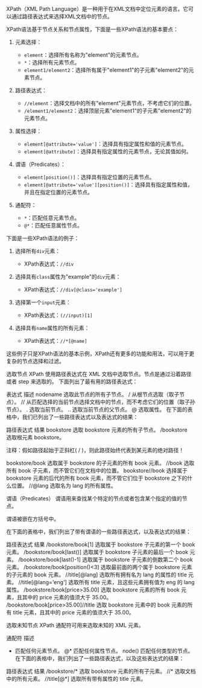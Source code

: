 XPath（XML Path Language）是一种用于在XML文档中定位元素的语言。它可以通过路径表达式来选择XML文档中的节点。

XPath语法基于节点关系和节点属性，下面是一些XPath语法的基本要点：

1. 元素选择：
   - `element`：选择所有名称为"element"的元素节点。
   - `*`：选择所有元素节点。
   - `element1/element2`：选择所有属于"element1"的子元素"element2"的元素节点。

2. 路径表达式：
   - `//element`：选择文档中的所有"element"元素节点，不考虑它们的位置。
   - `/element1/element2`：选择顶层元素"element1"的子元素"element2"的元素节点。

3. 属性选择：
   - `element[@attribute='value']`：选择具有指定属性和值的元素节点。
   - `element[@attribute]`：选择具有指定属性的元素节点，无论其值如何。

4. 谓语（Predicates）：
   - `element[position()]`：选择具有指定位置的元素节点。
   - `element[@attribute='value'][position()]`：选择具有指定属性和值，并且在指定位置的元素节点。

5. 通配符：
   - `*`：匹配任意元素节点。
   - `@*`：匹配任意属性节点。

下面是一些XPath语法的例子：

1. 选择所有`div`元素：
   - XPath表达式：`//div`

2. 选择具有`class`属性为"example"的`div`元素：
   - XPath表达式：`//div[@class='example']`

3. 选择第一个`input`元素：
   - XPath表达式：`(//input)[1]`

4. 选择具有`name`属性的所有元素：
   - XPath表达式：`//*[@name]`

这些例子只是XPath语法的基本示例，XPath还有更多的功能和用法，可以用于更复杂的节点选择和过滤。

选取节点
XPath 使用路径表达式在 XML 文档中选取节点。节点是通过沿着路径或者 step 来选取的。 下面列出了最有用的路径表达式：

表达式	描述
nodename	选取此节点的所有子节点。
/	从根节点选取（取子节点）。
//	从匹配选择的当前节点选择文档中的节点，而不考虑它们的位置（取子孙节点）。
.	选取当前节点。
..	选取当前节点的父节点。
@	选取属性。
在下面的表格中，我们已列出了一些路径表达式以及表达式的结果：

路径表达式	结果
bookstore	选取 bookstore 元素的所有子节点。
/bookstore	
选取根元素 bookstore。

注释：假如路径起始于正斜杠( / )，则此路径始终代表到某元素的绝对路径！

bookstore/book	选取属于 bookstore 的子元素的所有 book 元素。
//book	选取所有 book 子元素，而不管它们在文档中的位置。
bookstore//book	选择属于 bookstore 元素的后代的所有 book 元素，而不管它们位于 bookstore 之下的什么位置。
//@lang	选取名为 lang 的所有属性。

谓语（Predicates）
谓语用来查找某个特定的节点或者包含某个指定的值的节点。

谓语被嵌在方括号中。

在下面的表格中，我们列出了带有谓语的一些路径表达式，以及表达式的结果：

路径表达式	结果
/bookstore/book[1]	选取属于 bookstore 子元素的第一个 book 元素。
/bookstore/book[last()]	选取属于 bookstore 子元素的最后一个 book 元素。
/bookstore/book[last()-1]	选取属于 bookstore 子元素的倒数第二个 book 元素。
/bookstore/book[position()<3]	选取最前面的两个属于 bookstore 元素的子元素的 book 元素。
//title[@lang]	选取所有拥有名为 lang 的属性的 title 元素。
//title[@lang='eng']	选取所有 title 元素，且这些元素拥有值为 eng 的 lang 属性。
/bookstore/book[price>35.00]	选取 bookstore 元素的所有 book 元素，且其中的 price 元素的值须大于 35.00。
/bookstore/book[price>35.00]//title	选取 bookstore 元素中的 book 元素的所有 title 元素，且其中的 price 元素的值须大于 35.00。

选取未知节点
XPath 通配符可用来选取未知的 XML 元素。

通配符	描述
*	匹配任何元素节点。
@*	匹配任何属性节点。
node()	匹配任何类型的节点。
在下面的表格中，我们列出了一些路径表达式，以及这些表达式的结果：

路径表达式	结果
/bookstore/*	选取 bookstore 元素的所有子元素。
//*	选取文档中的所有元素。
//title[@*]	选取所有带有属性的 title 元素。